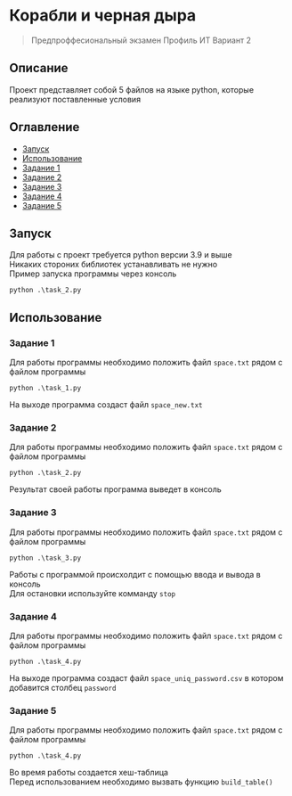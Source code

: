 # Корабли и черная дыра
> Предпроффесиональный экзамен
> Профиль ИТ
> Вариант 2

## Описание
Проект представляет собой 5 файлов на языке python, которые реализуют поставленные условия

## Оглавление
- [Запуск](#запуск)
- [Использование](#использование)
- [Задание 1](#задание-1)
- [Задание 2](#задание-2)
- [Задание 3](#задание-3)
- [Задание 4](#задание-4)
- [Задание 5](#задание-5)


## Запуск
Для работы с проект требуется python версии 3.9 и выше
<br>
Никаких стороних библиотек устанавливать не нужно
<br>
Пример запуска программы через консоль
```commandline
python .\task_2.py
```
## Использование
### Задание 1
Для работы программы необходимо положить файл `space.txt` рядом с файлом программы
```commandline
python .\task_1.py
```
На выходе программа создаст файл `space_new.txt`

### Задание 2
Для работы программы необходимо положить файл `space.txt` рядом с файлом программы
```commandline
python .\task_2.py
```
Результат своей работы программа выведет в консоль

### Задание 3
Для работы программы необходимо положить файл `space.txt` рядом с файлом программы
```commandline
python .\task_3.py
```
Работы с программой происхолдит с помощью ввода и вывода в консоль
<br>
Для остановки используйте комманду `stop`

### Задание 4
Для работы программы необходимо положить файл `space.txt` рядом с файлом программы
```commandline
python .\task_4.py
```
На выходе программа создаст файл `space_uniq_password.csv` в котором добавится столбец `password`

### Задание 5
Для работы программы необходимо положить файл `space.txt` рядом с файлом программы
```commandline
python .\task_4.py
```
Во время работы создается хеш-таблица
<br>
Перед использованием необходимо вызвать функцию `build_table()`
